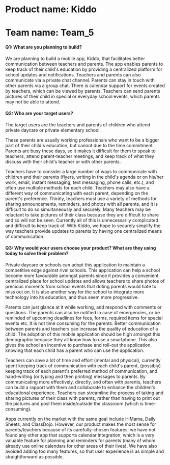 # Product name: Kiddo
# Team name: Team_5

#### Q1: What are you planning to build?

We are planning to build a mobile app, Kiddo, that facilitates better communication between teachers and parents. 
The app enables parents to keep track of their child's education by providing a centralized platform for school updates and notifications. Teachers and parents can also communicate via a private chat channel.  Parents can stay in touch with other parents via a group chat. There is calendar support for events created by teachers, which can be viewed by parents. Teachers can send parents pictures of their child in special or everyday school events, which parents may not be able to attend.


#### Q2: Who are your target users?

The target users are the teachers and parents of children who attend private daycare or private elementary school. 

These parents are usually working professionals who want to be a bigger part of their child's education, but cannot due to the time commitment. Parents are busy these days, so it makes it difficult for them to speak to teachers, attend parent-teacher meetings, and keep track of what they discuss with their child's teacher or with other parents. 

Teachers have to consider a large number of ways to communicate with children and their parents (flyers, writing in the child's agenda or on his/her work, email, instant messaging, text messaging, phone calls, etc.), and often use multiple methods for each child. Teachers may also have a different way of communicating with each parent, depending on the parent's preference. Thirdly, teachers must use a variety of methods for sharing announcements, reminders, and photos with all parents, and it is difficult to do so simultaneously and securely. Many teachers may be reluctant to take pictures of their class because they are difficult to share and so will not be seen. Currently all of this is unnecessarily complicated and difficult to keep track of. With Kiddo, we hope to securely simplify the way teachers provide updates to parents by having one centralized means of communication.


#### Q3: Why would your users choose your product? What are they using today to solve their problem?

Private daycare or schools can adopt this application to maintain a competitive edge against rival schools. This application can help a school become more favourable amongst parents since it provides a convenient centralized place for school updates and allows teachers to share photos of precious moments from school events that doting parents would hate to miss out on. It is also another way for the school to integrate more technology into its education, and thus seem more progressive.

Parents can just glance at it while working, and respond with comments or questions. The parents can also be notified in case of emergencies, or be reminded of upcoming deadlines for fees, forms, required items for special events etc. It is not time consuming for the parents. Better communication between parents and teachers can increase the quality of education of a child. The adoption of this mobile application should be high amongst this demographic because they all know how to use a smartphone. This also gives the school an incentive to purchase and roll-out the application, knowing that each child has a parent who can use the application.

Teachers can save a lot of time and effort (mental and physical), currently spent keeping track of communication with each child's parent, (possibly) keeping track of each parent's preferred method of communication, and hand-writing (or typing and then printing) messages to parents. By communicating more effectively, directly, and often with parents, teachers can build a rapport with them and collaborate to enhance the children's educational experience. Teachers can streamline the process of taking and sharing pictures of their class with parents, rather than having to print out the pictures and post them inside/outside the classroom (which is time-consuming).

Apps currently on the market with the same goal include HiMama, Daily Sheets, and ClassDojo. However, our product makes the most sense for parents/teachers because of its carefully-chosen features: we have not found any other app that supports calendar integration, which is a very valuable feature for planning and reminders for parents (many of whom already use online calendars for other areas of their lives). We have also avoided adding too many features, so that user experience is as simple and straightforward as possible. 
